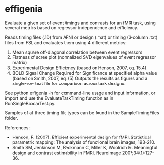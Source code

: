 # effigenia
Evaluate a given set of event timings and contrasts for an fMRI task, using several metrics based on regressor independence and efficiency.

Reads timing files (.1D) from AFNI or design (.mat) or timing (3-column .txt) 
files from FSL and evaluates them using 4 different metrics: 
1) Mean square off-diagonal correlation between event regressors
2) Flatness of scree plot (normalized SVD eigenvalues of event regressor matrix)
3) Experimental Design Efficiency (based on Henson, 2007, eq. 15.4)
4) BOLD Signal Change Required for Significance at specified alpha value 
(based on Smith, 2007, eq. (5)
Outputs the results as figures and a single-row text file for comparison across
task designs.

See python effigenia -h for command-line usage and input information, or import and use the EvaluateTaskTiming function as in RunSingleBoxcarTest.py.

Samples of all three timing file types can be found in the SampleTimingFiles folder.

References:
* Henson, R. (2007). Efficient experimental design for fMRI. Statistical 
parametric mapping: The analysis of functional brain images, 193-210.
* Smith SM, Jenkinson M, Beckmann C, Miller K,
Woolrich M. Meaningful design and contrast estimability
in FMRI. Neuroimage 2007;34(1):127-36.
